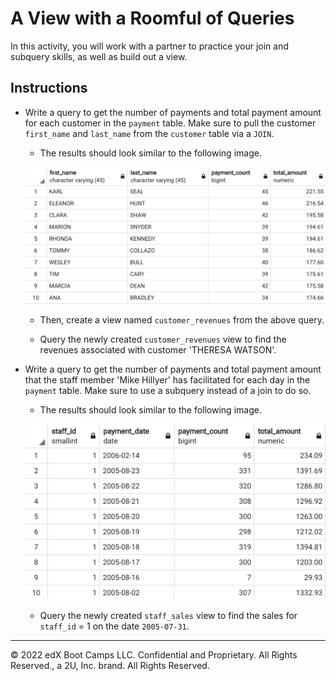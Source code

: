 # A View with a Roomful of Queries

In this activity, you will work with a partner to practice your join and subquery skills, as well as build out a view.

## Instructions

* Write a query to get the number of payments and total payment amount for each customer in the `payment` table. Make sure to pull the customer `first_name` and `last_name` from the `customer` table via a `JOIN`.

  * The results should look similar to the following image.

  ![join](Images/join.png)

  * Then, create a view named `customer_revenues` from the above query.

  * Query the newly created `customer_revenues` view to find the revenues associated with customer 'THERESA WATSON'.

* Write a query to get the number of payments and total payment amount that the staff member 'Mike Hillyer' has facilitated for each day in the `payment` table. Make sure to use a subquery instead of a join to do so.

  * The results should look similar to the following image.

  ![subquery](Images/subquery.png)

  * Query the newly created `staff_sales` view to find the sales for `staff_id` = 1 on the date `2005-07-31`.

---

© 2022 edX Boot Camps LLC. Confidential and Proprietary. All Rights Reserved., a 2U, Inc. brand. All Rights Reserved.
